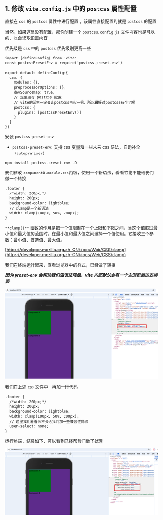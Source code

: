 ## 1. 修改 `vite.config.js` 中的 `postcss` 属性配置

直接在 `css` 的 `postcss` 属性中进行配置 ，该属性直接配置的就是 `postcss` 的配置

当然，如果这里没有配置，那你创建一个 `postcss.config.js` 文件内容也是可以的，也会读取配置内容

优先级是 `css` 中的 `postcss` 优先级别更高一些

```
import {defineConfig} from 'vite'
const postcssPresetEnv = require('postcss-preset-env')

export default defineConfig({
  css: {
    modules: {},
    preprocessorOptions: {},
    devSourcemap: true,
    // 这里进行 postcss 配置
    // vite的诞生一定会让postcss再火一把，所以最好对postcss有个了解
    postcss: {
      plugins: [postcssPresetEnv()]
    }
  }
})
```

安装 `postcss-preset-env`

- `postcss-preset-env`: 支持 css 变量和一些未来 css 语法，自动补全（`autoprefixer`）

```
npm install postcss-preset-env -D
```

我们修改 `componentB.module.css`内容，使用一个新语法，看看它能不能给我们做一个转换

```
.footer {
  /*width: 200px;*/
  height: 200px;
  background-color: lightblue;
  // clamp是一个新语法
  width: clamp(100px, 50%, 200px);
}
```

`**clamp()**` 函数的作用是把一个值限制在一个上限和下限之间，当这个值超过最小值和最大值的范围时，在最小值和最大值之间选择一个值使用。它接收三个参数：最小值、首选值、最大值。

[https://developer.mozilla.org/zh-CN/docs/Web/CSS/clamp](https://developer.mozilla.org/zh-CN/docs/Web/CSS/clamp)

我们在终端运行起来，查看浏览器中的样式，已经做了转换

_**因为 preset-env 会帮助我们做语法降级，vite 内部默认会有一个主浏览器的支持表**_

![](./assets/1743347685195-89422680-8e0d-4edb-9ef4-9b95bc9cfe6a.png)

我们在上述 `css` 文件中，再加一行代码

```
.footer {
  /*width: 200px;*/
  height: 200px;
  background-color: lightblue;
  width: clamp(100px, 50%, 200px);
  // 这里我们看看会不会给我们加一些兼容性前缀
  user-select: none;
}
```

运行终端，结果如下，可以看到已经帮我们做了处理

![](./assets/1743347862548-f394bdae-0cdd-4b64-a0ae-495cc3f3762e.png)